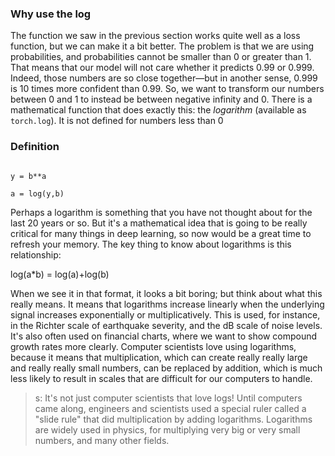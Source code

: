 ### Why use the log

The function we saw in the previous section works quite well as a loss function, but we can make it a bit better. The problem is that we are using probabilities, and probabilities cannot be smaller than 0 or greater than 1. That means that our model will not care whether it predicts 0.99 or 0.999. Indeed, those numbers are so close together—but in another sense, 0.999 is 10 times more confident than 0.99. So, we want to transform our numbers between 0 and 1 to instead be between negative infinity and 0. There is a mathematical function that does exactly this: the *logarithm* (available as `torch.log`). It is not defined for numbers less than 0




### Definition
```

y = b**a

a = log(y,b)

```

Perhaps a logarithm is something that you have not thought about for the last 20 years or so. But it's a mathematical idea that is going to be really critical for many things in deep learning, so now would be a great time to refresh your memory. The key thing to know about logarithms is this relationship:

  

log(a*b) = log(a)+log(b)

  

When we see it in that format, it looks a bit boring; but think about what this really means. It means that logarithms increase linearly when the underlying signal increases exponentially or multiplicatively. This is used, for instance, in the Richter scale of earthquake severity, and the dB scale of noise levels. It's also often used on financial charts, where we want to show compound growth rates more clearly. Computer scientists love using logarithms, because it means that multiplication, which can create really really large and really really small numbers, can be replaced by addition, which is much less likely to result in scales that are difficult for our computers to handle.


> s: It's not just computer scientists that love logs! Until computers came along, engineers and scientists used a special ruler called a "slide rule" that did multiplication by adding logarithms. Logarithms are widely used in physics, for multiplying very big or very small numbers, and many other fields.


